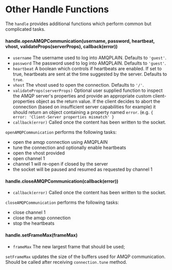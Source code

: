 # Other Handle Functions

The `handle` provides additional functions which perform common but complicated tasks.

#### handle.openAMQPCommunication(username, password, heartbeat, vhost, validateProps(serverProps), callback(error))

- `username` The username used to log into AMQPLAIN. Defaults to `'guest'`.
- `password` The password used to log into AMQPLAIN. Defaults to `'guest'`.
- `heartbeat` A boolean which controls if heartbeats are enabled.  If set to true, heartbeats are sent at the time suggested by the server. Defaults to `true`.
- `vhost` The vhost used to open the connection. Defaults to `'/'`.
- `validateProps(serverProps)` Optional user supplied function to inspect the AMQP server's properties and provide an appropriate custom client-properties object as the return value.  If the client decides to abort the connection (based on insufficient server capabilities for example) it should return an object containing a property named `error`.  (e.g. `{ error: 'Client-Server properties mismatch' }`
- `callback(error)` Called once the content has been written to the socket.

`openAMQPCommunication` performs the following tasks:

- open the amqp connection using AMQPLAIN
- tune the connection and optionally enable heartbeats
- open the vhost provided
- open channel 1
- channel 1 will re-open if closed by the server
- the socket will be paused and resumed as requested by channel 1

#### handle.closeAMQPCommunication(callback(error))
  
- `callback(error)` Called once the content has been written to the socket.

`closeAMQPCommunication` performs the following tasks:

- close channel 1
- close the amqp connection
- stop the heartbeats

#### handle.setFrameMax(frameMax)
  
- `frameMax` The new largest frame that should be used;

`setFrameMax` updates the size of the buffers used for AMQP communication.  Should be called after receiving `connection.tune` method.
